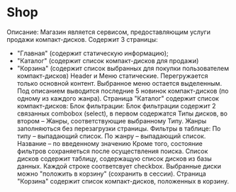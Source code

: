 Shop
====
Описание:
Магазин является сервисом, предоставляющим услуги продажи компакт-дисков.
Содержит 3 страницы: 
- "Главная" (содержит статическую информацию);
- "Каталог" (содержит список компакт-дисков для продажи)
- "Корзина" (содержит список выбранных для покупки пользователем компакт-дисков)
Header и Меню статические. Перегружается  только основной контент. 
Выбранное меню  остается выделенным.
Под описанием выводится последние 5 новинок компакт-дисков (по одному из каждого жанра).
Страница "Каталог" содержит список компакт-дисков:
Блок фильтрации:
Блок фильтрации содержит 2 связанных combobox (select), в первом содержатся Типы дисков, во втором – Жанры, соответствующие выбранному Типу. Жанры заполняються без перезагрузки страницы. 
Фильтры в таблице:
По типу – выпадающий список. По жанру – выпадающий список. Название – по введенному значению
Кроме того, состояние фильтров сохраняеться после осуществления поиска.
Список дисков содержит таблицу, содержащую список дисков из базы данных. Каждой строке соответсвует checkbox. Выбранные диски можно "положить в корзину" (сохранить в сессии).
Страница "Корзина" содержит список компакт-дисков, положенных в корзину.
